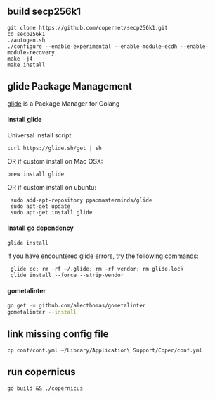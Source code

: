 ## build secp256k1
```
git clone https://github.com/copernet/secp256k1.git
cd secp256k1
./autogen.sh
./configure --enable-experimental --enable-module-ecdh --enable-module-recovery
make -j4
make install
```

## glide Package Management
[glide](https://github.com/Masterminds/glide) is a Package Manager for Golang

#### Install glide
Universal install script
 ```
 curl https://glide.sh/get | sh
 ```
OR if custom install on Mac OSX:
 ```
 brew install glide
 ```
OR if custom install on ubuntu:
```
 sudo add-apt-repository ppa:masterminds/glide
 sudo apt-get update
 sudo apt-get install glide
```

#### Install go dependency
 ```
 glide install
 ```
 
 if you have encountered glide errors, try the following commands:
``` rm -rf vendor
 glide cc; rm -rf ~/.glide; rm -rf vendor; rm glide.lock
 glide install --force --strip-vendor
```

#### gometalinter
```bash
go get -u github.com/alecthomas/gometalinter
gometalinter --install
```

## link missing config file
```
cp conf/conf.yml ~/Library/Application\ Support/Coper/conf.yml
```

## run copernicus
```
go build && ./copernicus
```
